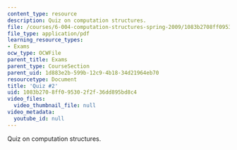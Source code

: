 ```yaml
---
content_type: resource
description: Quiz on computation structures.
file: /courses/6-004-computation-structures-spring-2009/1083b2708ff095302f2f36dd895bd8c4_MIT6_004s09_quiz02.pdf
file_type: application/pdf
learning_resource_types:
- Exams
ocw_type: OCWFile
parent_title: Exams
parent_type: CourseSection
parent_uid: 1d883e2b-599b-12c9-4b18-34d21964eb70
resourcetype: Document
title: 'Quiz #2'
uid: 1083b270-8ff0-9530-2f2f-36dd895bd8c4
video_files:
  video_thumbnail_file: null
video_metadata:
  youtube_id: null
---
```

Quiz on computation structures.

